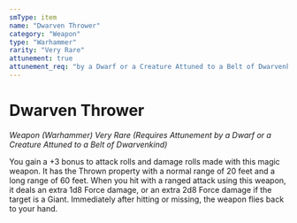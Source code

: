 ```yaml
---
smType: item
name: "Dwarven Thrower"
category: "Weapon"
type: "Warhammer"
rarity: "Very Rare"
attunement: true
attunement_req: "by a Dwarf or a Creature Attuned to a Belt of Dwarvenkind"
---
```


# Dwarven Thrower
*Weapon (Warhammer) Very Rare (Requires Attunement by a Dwarf or a Creature Attuned to a Belt of Dwarvenkind)*

You gain a +3 bonus to attack rolls and damage rolls made with this magic weapon. It has the Thrown property with a normal range of 20 feet and a long range of 60 feet. When you hit with a ranged attack using this weapon, it deals an extra 1d8 Force damage, or an extra 2d8 Force damage if the target is a Giant. Immediately after hitting or missing, the weapon flies back to your hand.
